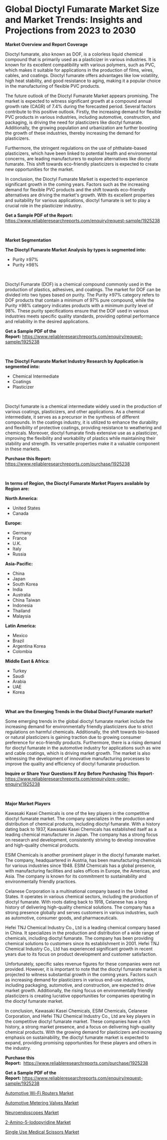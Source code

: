 <p><h1>Global Dioctyl Fumarate Market Size and Market Trends: Insights and Projections from 2023 to 2030</h1></p><p><strong>Market Overview and Report Coverage</strong></p>
<p><p>Dioctyl fumarate, also known as DOF, is a colorless liquid chemical compound that is primarily used as a plasticizer in various industries. It is known for its excellent compatibility with various polymers, such as PVC, which makes it suitable for applications in the production of films, wires, cables, and coatings. Dioctyl fumarate offers advantages like low volatility, high heat stability, and good resistance to aging, making it a popular choice in the manufacturing of flexible PVC products.</p><p>The future outlook of the Dioctyl Fumarate Market appears promising. The market is expected to witness significant growth at a compound annual growth rate (CAGR) of 7.4% during the forecasted period. Several factors contribute to this positive outlook. Firstly, the increasing demand for flexible PVC products in various industries, including automotive, construction, and packaging, is driving the need for plasticizers like dioctyl fumarate. Additionally, the growing population and urbanization are further boosting the growth of these industries, thereby increasing the demand for plasticizers.</p><p>Furthermore, the stringent regulations on the use of phthalate-based plasticizers, which have been linked to potential health and environmental concerns, are leading manufacturers to explore alternatives like dioctyl fumarate. This shift towards eco-friendly plasticizers is expected to create new opportunities for the market.</p><p>In conclusion, the Dioctyl Fumarate Market is expected to experience significant growth in the coming years. Factors such as the increasing demand for flexible PVC products and the shift towards eco-friendly alternatives are driving the market's growth. With its excellent properties and suitability for various applications, dioctyl fumarate is set to play a crucial role in the plasticizer industry.</p></p>
<p><strong>Get a Sample PDF of the Report:</strong> <a href="https://www.reliableresearchreports.com/enquiry/request-sample/1925238">https://www.reliableresearchreports.com/enquiry/request-sample/1925238</a></p>
<p>&nbsp;</p>
<p><strong>Market Segmentation</strong></p>
<p><strong>The Dioctyl Fumarate Market Analysis by types is segmented into:</strong></p>
<p><ul><li>Purity ≥97%</li><li>Purity ≥98%</li></ul></p>
<p>&nbsp;</p>
<p><p>Dioctyl Fumarate (DOF) is a chemical compound commonly used in the production of plastics, adhesives, and coatings. The market for DOF can be divided into two types based on purity. The Purity ≥97% category refers to DOF products that contain a minimum of 97% pure compound, while the Purity ≥98% category indicates products with a minimum purity level of 98%. These purity specifications ensure that the DOF used in various industries meets specific quality standards, providing optimal performance and reliability in the desired applications.</p></p>
<p><strong>Get a Sample PDF of the Report:</strong>&nbsp;<a href="https://www.reliableresearchreports.com/enquiry/request-sample/1925238">https://www.reliableresearchreports.com/enquiry/request-sample/1925238</a></p>
<p>&nbsp;</p>
<p><strong>The Dioctyl Fumarate Market Industry Research by Application is segmented into:</strong></p>
<p><ul><li>Chemical Intermediate</li><li>Coatings</li><li>Plasticizer</li></ul></p>
<p>&nbsp;</p>
<p><p>Dioctyl fumarate is a chemical intermediate widely used in the production of various coatings, plasticizers, and other applications. As a chemical intermediate, it serves as a precursor in the synthesis of different compounds. In the coatings industry, it is utilized to enhance the durability and flexibility of protective coatings, providing resistance to weathering and chemicals. Moreover, dioctyl fumarate finds extensive use as a plasticizer, improving the flexibility and workability of plastics while maintaining their stability and strength. Its versatile properties make it a valuable component in these markets.</p></p>
<p><strong>Purchase this Report:</strong>&nbsp; <a href="https://www.reliableresearchreports.com/purchase/1925238">https://www.reliableresearchreports.com/purchase/1925238</a></p>
<p>&nbsp;</p>
<p><strong>In terms of Region, the Dioctyl Fumarate Market Players available by Region are:</strong></p>
<p>
    <p> <strong> North America: </strong>
        <ul>
            <li>United States</li>
            <li>Canada</li>
        </ul>
        </p> 
    <p> <strong> Europe: </strong>
        <ul>
            <li>Germany</li>
            <li>France</li>
            <li>U.K.</li>
            <li>Italy</li>
            <li>Russia</li>
        </ul>
        </p> 
    <p> <strong> Asia-Pacific: </strong>
        <ul>
            <li>China</li>
            <li>Japan</li>
            <li>South Korea</li>
            <li>India</li>
            <li>Australia</li>
            <li>China Taiwan</li>
            <li>Indonesia</li>
            <li>Thailand</li>
            <li>Malaysia</li>
        </ul>
        </p> 
    <p> <strong> Latin America: </strong>
        <ul>
            <li>Mexico</li>
            <li>Brazil</li>
            <li>Argentina Korea</li>
            <li>Colombia</li>
        </ul>
        </p> 
    <p> <strong> Middle East & Africa: </strong>
        <ul>
            <li>Turkey</li>
            <li>Saudi</li>
            <li>Arabia</li>
            <li>UAE</li>
            <li>Korea</li>
        </ul>
    </p>
    </p>
<p>&nbsp;</p>
<p><strong>What are the Emerging Trends in the Global Dioctyl Fumarate market?</strong></p>
<p><p>Some emerging trends in the global dioctyl fumarate market include the increasing demand for environmentally friendly plasticizers due to strict regulations on harmful chemicals. Additionally, the shift towards bio-based or natural plasticizers is gaining traction due to growing consumer preference for eco-friendly products. Furthermore, there is a rising demand for dioctyl fumarate in the automotive industry for applications such as wire and cable coatings, which is driving market growth. The market is also witnessing the development of innovative manufacturing processes to improve the quality and efficiency of dioctyl fumarate production.</p></p>
<p><strong>Inquire or Share Your Questions If Any Before Purchasing This Report</strong>- <a href="https://www.reliableresearchreports.com/enquiry/pre-order-enquiry/1925238">https://www.reliableresearchreports.com/enquiry/pre-order-enquiry/1925238</a></p>
<p>&nbsp;</p>
<p><strong>Major Market Players</strong></p>
<p><p>Kawasaki Kasei Chemicals is one of the key players in the competitive dioctyl fumarate market. The company specializes in the production and distribution of chemical products, including dioctyl fumarate. With a history dating back to 1937, Kawasaki Kasei Chemicals has established itself as a leading chemical manufacturer in Japan. The company has a strong focus on research and development, consistently striving to develop innovative and high-quality chemical products.</p><p>ESIM Chemicals is another prominent player in the dioctyl fumarate market. The company, headquartered in Austria, has been manufacturing chemicals for various industries since 1948. ESIM Chemicals has a global presence, with manufacturing facilities and sales offices in Europe, the Americas, and Asia. The company is known for its commitment to sustainability and environmentally friendly practices.</p><p>Celanese Corporation is a multinational company based in the United States. It operates in various chemical sectors, including the production of dioctyl fumarate. With roots dating back to 1918, Celanese has a long history of delivering high-quality chemical solutions. The company has a strong presence globally and serves customers in various industries, such as automotive, consumer goods, and pharmaceuticals.</p><p>Hefei TNJ Chemical Industry Co., Ltd is a leading chemical company based in China. It specializes in the production and distribution of a wide range of chemicals, including dioctyl fumarate. The company has been providing chemical solutions to customers since its establishment in 2001. Hefei TNJ Chemical Industry Co., Ltd has experienced significant growth in recent years due to its focus on product development and customer satisfaction.</p><p>Unfortunately, specific sales revenue figures for these companies were not provided. However, it is important to note that the dioctyl fumarate market is projected to witness substantial growth in the coming years. Factors such as increasing demand for plasticizers in various end-use industries, including packaging, automotive, and construction, are expected to drive market growth. Additionally, the rising focus on environmentally friendly plasticizers is creating lucrative opportunities for companies operating in the dioctyl fumarate market.</p><p>In conclusion, Kawasaki Kasei Chemicals, ESIM Chemicals, Celanese Corporation, and Hefei TNJ Chemical Industry Co., Ltd are key players in the competitive dioctyl fumarate market. These companies have a rich history, a strong market presence, and a focus on delivering high-quality chemical products. With the growing demand for plasticizers and increasing emphasis on sustainability, the dioctyl fumarate market is expected to expand, providing promising opportunities for these players and others in the industry.</p></p>
<p><strong>Purchase this Report:</strong>&nbsp;&nbsp;<a href="https://www.reliableresearchreports.com/purchase/1925238">https://www.reliableresearchreports.com/purchase/1925238</a></p>
<p></p>
<p><strong>Get a Sample PDF of the Report:</strong>&nbsp;<a href="https://www.reliableresearchreports.com/enquiry/request-sample/1925238">https://www.reliableresearchreports.com/enquiry/request-sample/1925238</a></p>
<p><p><a href="https://medium.com/@vallieemard78/automotive-wi-fi-routers-market-analysis-and-sze-forecasted-for-period-from-2023-to-2030-7a7cd9f4ee08">Automotive Wi-Fi Routers Market</a></p><p><a href="https://medium.com/@marcoshoppe2023/automotive-metering-valves-market-competitive-analysis-market-trends-and-forecast-to-2030-ff7acaac03fd">Automotive Metering Valves Market</a></p><p><a href="https://github.com/gulaimolin/Market-Research-Report-List-1/blob/main/neuroendoscopes-market.md">Neuroendoscopes Market</a></p><p><a href="https://www.linkedin.com/pulse/2-amino-5-iodopyridine-market-size-2023-2030-global-rw36c/">2-Amino-5-Iodopyridine Market</a></p><p><a href="https://github.com/ruslanpoljakovrd177/Market-Research-Report-List-1/blob/main/single-use-medical-scissors-market.md">Single Use Medical Scissors Market</a></p></p>